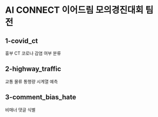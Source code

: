 # AI CONNECT 이어드림 모의경진대회 팀전
## 1-covid_ct
흉부 CT 코로나 감염 여부 분류
## 2-highway_traffic
교통 물류 통행량 시계열 예측
## 3-comment_bias_hate
비매너 댓글 식별